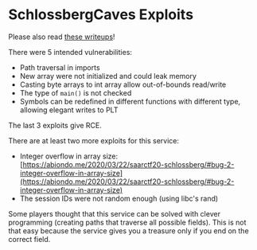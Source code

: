 SchlossbergCaves Exploits
====================

Please also read [these writeups](https://ctftime.org/task/10784)!

There were 5 intended vulnerabilities:
- Path traversal in imports
- New array were not initialized and could leak memory
- Casting byte arrays to int array allow out-of-bounds read/write
- The type of `main()` is not checked
- Symbols can be redefined in different functions with different type, allowing elegant writes to PLT

The last 3 exploits give RCE.
 

There are at least two more exploits for this service:
- Integer overflow in array size: [https://abiondo.me/2020/03/22/saarctf20-schlossberg/#bug-2-integer-overflow-in-array-size](https://abiondo.me/2020/03/22/saarctf20-schlossberg/#bug-2-integer-overflow-in-array-size)
- The session IDs were not random enough (using libc's rand)


Some players thought that this service can be solved with clever programming (creating paths that traverse all possible fields).
This is not that easy because the service gives you a treasure only if you end on the correct field.